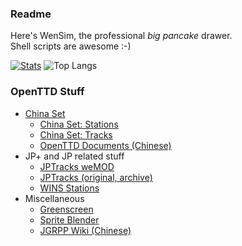 ### Readme

Here's WenSim, the professional _big pancake_ drawer.\
Shell scripts are awesome :-)

[![Stats](https://github-readme-stats.vercel.app/api?username=wensimehrp)](https://github.com/anuraghazra/github-readme-stats)
![Top Langs](https://github-readme-stats.vercel.app/api/top-langs/?username=wensimehrp&layout=compact)
### OpenTTD Stuff

- [China Set](https://github.com/openttd-china-set)
  - [China Set: Stations](https://github.com/openttd-china-set/china-set-stations)
  - [China Set: Tracks](https://github.com/openttd-china-set/china-set-tracks)
  - [OpenTTD Documents (Chinese)](https://github.com/OpenTTD-China-Set/OpenTTD-documents)
- JP+ and JP related stuff
  - [JPTracks weMOD](https://github.com/wensimehrp/jptracks-wemod)
  - [JPTracks (original, archive)](https://github.com/WenSimEHRP/jptracks-5867-source)
  - [WINS Stations](https://github.com/WenSimEHRP/jppluswins)
- Miscellaneous
  - [Greenscreen](https://github.com/wensimehrp/greenscreen)
  - [Sprite Blender](https://github.com/WenSimEHRP/sprite-blend)
  - [JGRPP Wiki (Chinese)](https://github.com/wensimehrp/jgrpp-wiki)
